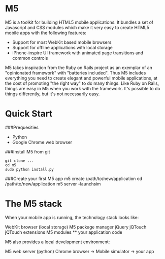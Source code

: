 M5
==

M5 is a toolkit for building HTML5 mobile applications. It bundles a set of Javascript
and CSS modules which make it very easy to create HTML5 mobile apps with the following
features:
  * Support for most WebKit based mobile browsers
  * Support for offline applications with local storage
  * iPhone-inspire UI framework with animated page transitions and common controls

M5 takes inspiration from the Ruby on Rails project as an exemplar of an "opinionated framework"
with "batteries included". Thus M5 includes everything you need to create elegant and powerful
mobile applications, at the cost of promoting "the right way" to do many things. Like Ruby on Rails,
things are easy in M5 when you work with the framework. It's possible to do things differently, but
it's not necessarily easy.

Quick Start
===========
###Prequesities

* Python
* Google Chrome web browser

###Install M5 from git

    git clone ...
    cd m5
    sudo python install.py
  
###Create your first M5 app
    m5 create /path/to/new/application
    cd /path/to/new/application
    m5 server -launchsim
  
  
  



The M5 stack
============

When your mobile app is running, the technology stack looks like:

  WebKit browser (local storage)
  M5 package manager
  jQuery
  jQTouch
   jQTouch extensions
  M5 modules
  ** your application code
  
M5 also provides a local development environment:

  M5 web server (python)
  Chrome browser
    -> Mobile simulator
    -> your app


  
